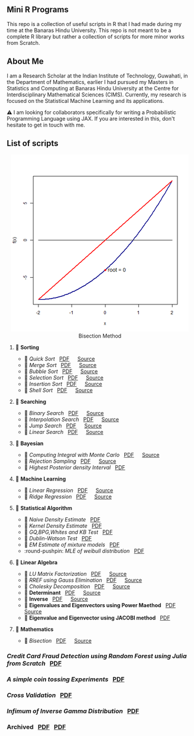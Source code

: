 ## Mini R Programs

This repo is a collection of useful scripts in R that I had made during my time at the Banaras Hindu University. This repo is not meant to be a complete R library but rather a collection of scripts for more minor works from Scratch.

## About Me

I am a Research Scholar at the Indian Institute of Technology, Guwahati, in the 
Department of Mathematics, earlier I had pursued my Masters in Statistics and 
Computing at Banaras Hindu University at the Centre for Interdisciplinary 
Mathematical Sciences (CIMS). Currently, my research is focused on the 
Statistical Machine Learning and its applications.  

:warning: I am looking for collaborators specifically for writing a Probabilistic 
Programming Language using JAX. If you are interested in this, don't hesitate to get in touch with me. 


## List of scripts

<p align="center">
    <img src="bisection.gif" alt="Bisection Method">
    Bisection Method
</p>




1. :pushpin: **Sorting**  
   - :round_pushpin: *Quick Sort*  &nbsp; [PDF](Sorting/QuickSort/quicksort.pdf)  &emsp; [Source](Sorting/QuickSort/quicksort.R)  
   - :round_pushpin: *Merge Sort*  &nbsp; [PDF](Sorting/Merge%20Sort/mergesort.pdf)  &emsp; [Source](Sorting/Merge%20Sort/mergesort.R)
    - :round_pushpin: *Bubble Sort*  &nbsp; [PDF](Sorting/Bubble%20Sort/bubblesort.pdf)  &emsp; [Source](Sorting/Bubble%20Sort/bubblesort.R)
    - :round_pushpin: *Selection Sort*  &nbsp; [PDF](Sorting/Selection%20Sort/selectionsort.pdf)  &emsp; [Source](Sorting/Selection%20Sort/selectionsort.R)
    - :round_pushpin: *Insertion Sort*  &nbsp; [PDF](Sorting/Insertion%20Sort/insertionsort.pdf)  &emsp; [Source](Sorting/Insertion%20Sort/insertionsort.R)
    - :round_pushpin: *Shell Sort*  &nbsp; [PDF](Sorting/Shell%20Sort/shellsort.pdf)  &emsp; [Source](Sorting/Shell%20Sort/shellsort.R)
2. :pushpin: **Searching**  
   - :round_pushpin: *Binary Search*  &nbsp; [PDF](Searching/BinarySearch/binarysearch.pdf)  &emsp; [Source](Searching/BinarySearch/binarysearch.R)
   - :round_pushpin: *Interpolation Search*  &nbsp; [PDF](Searching/InterpolationSearch/interpolationsearch.pdf)  &emsp; [Source](Searching/InterpolationSearch/interpolationsearch.R)
   - :round_pushpin: *Jump Search*  &nbsp; [PDF](Searching/JumpSearch/jumpsearch.pdf)  &emsp; [Source](Searching/JumpSearch/jumpsearch.R)
   - :round_pushpin: *Linear Search*  &nbsp; [PDF](Searching/LinearSearch/linearsearch.pdf)  &emsp; [Source](Searching/LinearSearch/linearsearch.R)

7. :pushpin: **Bayesian**
    - :round_pushpin: *Computing Integral with Monte Carlo*  &nbsp; [PDF](Bayesian/MonteCarlo/montecarlo.pdf)  &emsp; [Source](Bayesian/MonteCarlo/montecarlo.Rmd)
    - :round_pushpin: *Rejection Sampling* &nbsp; [PDF](Bayesian/RejectionSampling/rejectionsampling.pdf)  &emsp; [Source](Bayesian/RejectionSampling/rejectionsampling.Rmd)
    - :round_pushpin: *Highest Posterior density Interval*  &nbsp; [PDF](Bayesian/HighestPosteriorDensityInterval/highestposteriordensityinterval.pdf)  

5. :pushpin: **Machine Learning**
    - :round_pushpin: *Linear Regression*  &nbsp; [PDF](Machine%20Learning/Regression/Linear%20Regression/linearregression.pdf) &emsp; [Source](Machine%20Learning/Regression/Linear%20Regression/linearregression.R)
    - :round_pushpin: *Ridge Regression*  &nbsp; [PDF](Machine%20Learning/Regression/Ridge%20Regression/ridgeregression.pdf) &emsp; [Source](Machine%20Learning/Regression/Ridge%20Regression/ridgeregression.R)


8. :pushpin: **Statistical Algorithm**
    - :round_pushpin: *Naive Density Estimate*  &nbsp; [PDF](Statistics\naive.pdf)
    - :round_pushpin: *Kernel Density Estimate*  &nbsp; [PDF](Statistics\kernel.pdf)
    - :round_pushpin: *GQ,BPG,Whites and KB Test*  &nbsp; [PDF](Statistics\gq.pdf)
    - :round_pushpin: *Dublin-Watson Test* &nbsp; [PDF](Statistics\dublin.pdf)
    - :round_pushpin: *EM Estimate of mixture models*  &nbsp; [PDF](Statistics\mixture.pdf)
    - :round-pushpin: *MLE of weibull distribution*  &nbsp; [PDF](Statistics\weibull.pdf)


10. :pushpin: **Linear Algebra**
    - :round_pushpin: *LU Matrix Factorization*  &nbsp; [PDF](Linear%20Algebra/LU/lu.pdf)  &emsp; [Source](LinearAlgebra/LU/lu.R)
    - :round_pushpin: *RREF using Gauss Elimination*  &nbsp; [PDF](Linear%20Algebra/RREF/RREF.pdf)  &emsp; [Source](LinearAlgebra/RREF/RREF.R)
    - :round_pushpin: *Cholesky Decomposition*  &nbsp; [PDF](Linear%20Algebra/Cholesky/cholesky.pdf)  &emsp; [Source](LinearAlgebra/Cholesky/cholesky.R)
    - :round_pushpin: **Determinant** &nbsp; [PDF](Linear%20Algebra/Determinant/determinant.pdf)  &emsp; [Source](Linear%20Algebra/Determinant/determinant.R)
    - :round_pushpin: **Inverse** &nbsp; [PDF](Linear%20Algebra/Inverse/inverse.pdf)  &emsp; [Source](Linear%20Algebra/Inverse/inverse.R)
    - :round_pushpin: **Eigenvalues and Eigenvectors using Power Maethod** &nbsp; [PDF](Linear%20Algebra/Eigenvalues%20and%20Eigenvectors/powermethod.pdf)  &emsp; [Source](Linear%20Algebra/Eigenvalues%20and%20Eigenvectors/powermethod.R)
    - :round_pushpin: **Eigenvalue and Eigenvector using JACOBI method** &nbsp; [PDF](Linear%20Algebra/Eigenvalues%20and%20Eigenvectors/jacobimethod.pdf)  

11. :pushpin: **Mathematics**
    - :round_pushpin: *Bisection*  &nbsp; [PDF](Mathematics/bisection.pdf)  &emsp; [Source](Mathematics/bisection.R)
    

### *Credit Card Fraud Detection using Random Forest using Julia from Scratch*  &nbsp; [PDF](Credit%20Card%20Fraud%20Detection%20Using%20Random%20Forest.pdf)

### *A simple coin tossing Experiments*  &nbsp; [PDF](coin.pdf)  

### *Cross Validation* &nbsp; [PDF](cv.pdf) 

### *Infimum of Inverse Gamma Distribution*  &nbsp; [PDF](inversegamma.pdf)  

### **Archived** &nbsp; [PDF](archieve.pdf) &nbsp; [PDF](archieve2.pdf)
